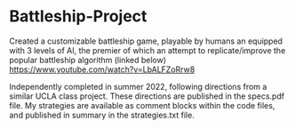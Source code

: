 # Battleship-Project
Created a customizable battleship game, playable by humans an equipped with 3 levels of AI, 
the premier of which an attempt to replicate/improve the popular battleship algorithm (linked below)
https://www.youtube.com/watch?v=LbALFZoRrw8

Independently completed in summer 2022, following directions from a similar UCLA class project. 
These directions are published in the specs.pdf file. 
My strategies are available as comment blocks within the code files, 
and published in summary in the strategies.txt file. 

 









